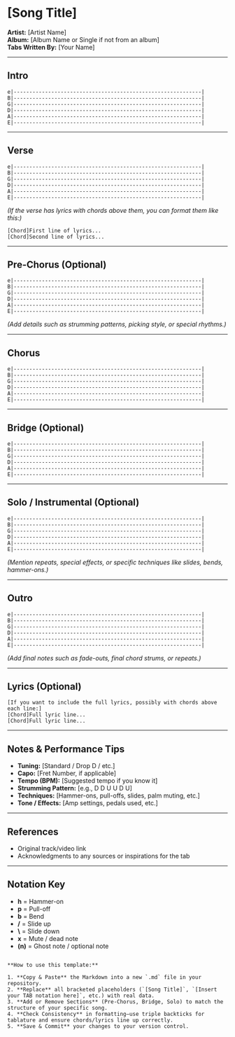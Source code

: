 # [Song Title]

**Artist:** [Artist Name]  
**Album:** [Album Name or Single if not from an album]  
**Tabs Written By:** [Your Name]

---

## Intro

```plaintext
e|------------------------------------------------------------|
B|------------------------------------------------------------|
G|------------------------------------------------------------|
D|------------------------------------------------------------|
A|------------------------------------------------------------|
E|------------------------------------------------------------|
```
---

## Verse

```plaintext
e|------------------------------------------------------------|
B|------------------------------------------------------------|
G|------------------------------------------------------------|
D|------------------------------------------------------------|
A|------------------------------------------------------------|
E|------------------------------------------------------------|
```

*(If the verse has lyrics with chords above them, you can format them like this:)*

```
[Chord]First line of lyrics...
[Chord]Second line of lyrics...
```

---

## Pre-Chorus (Optional)

```plaintext
e|------------------------------------------------------------|
B|------------------------------------------------------------|
G|------------------------------------------------------------|
D|------------------------------------------------------------|
A|------------------------------------------------------------|
E|------------------------------------------------------------|
```

*(Add details such as strumming patterns, picking style, or special rhythms.)*

---

## Chorus

```plaintext
e|------------------------------------------------------------|
B|------------------------------------------------------------|
G|------------------------------------------------------------|
D|------------------------------------------------------------|
A|------------------------------------------------------------|
E|------------------------------------------------------------|
```

---

## Bridge (Optional)

```plaintext
e|------------------------------------------------------------|
B|------------------------------------------------------------|
G|------------------------------------------------------------|
D|------------------------------------------------------------|
A|------------------------------------------------------------|
E|------------------------------------------------------------|
```

---

## Solo / Instrumental (Optional)

```plaintext
e|------------------------------------------------------------|
B|------------------------------------------------------------|
G|------------------------------------------------------------|
D|------------------------------------------------------------|
A|------------------------------------------------------------|
E|------------------------------------------------------------|
```

*(Mention repeats, special effects, or specific techniques like slides, bends, hammer-ons.)*

---

## Outro

```plaintext
e|------------------------------------------------------------|
B|------------------------------------------------------------|
G|------------------------------------------------------------|
D|------------------------------------------------------------|
A|------------------------------------------------------------|
E|------------------------------------------------------------|
```

*(Add final notes such as fade-outs, final chord strums, or repeats.)*

---

## Lyrics (Optional)

```
[If you want to include the full lyrics, possibly with chords above each line:]
[Chord]Full lyric line...
[Chord]Full lyric line...
```

---

## Notes & Performance Tips

- **Tuning:** [Standard / Drop D / etc.]  
- **Capo:** [Fret Number, if applicable]  
- **Tempo (BPM):** [Suggested tempo if you know it]  
- **Strumming Pattern:** [e.g., D D U U D U]  
- **Techniques:** [Hammer-ons, pull-offs, slides, palm muting, etc.]  
- **Tone / Effects:** [Amp settings, pedals used, etc.]  

---

## References

- Original track/video link  
- Acknowledgments to any sources or inspirations for the tab

---

## Notation Key

- **h** = Hammer-on  
- **p** = Pull-off  
- **b** = Bend  
- **/** = Slide up  
- **\\** = Slide down  
- **x** = Mute / dead note  
- **(n)** = Ghost note / optional note

```

**How to use this template:**

1. **Copy & Paste** the Markdown into a new `.md` file in your repository.
2. **Replace** all bracketed placeholders (`[Song Title]`, `[Insert your TAB notation here]`, etc.) with real data.
3. **Add or Remove Sections** (Pre-Chorus, Bridge, Solo) to match the structure of your specific song.
4. **Check Consistency** in formatting—use triple backticks for tablature and ensure chords/lyrics line up correctly.
5. **Save & Commit** your changes to your version control.
